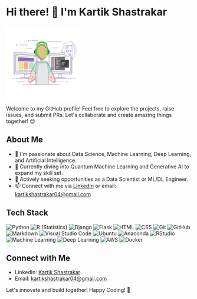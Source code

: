 # Hi there! 👋 I'm Kartik Shastrakar

<img src="https://github.com/kartikshastrakar/portfolio_new/blob/main/coding-freak.gif" alt="Profile Picture" width="200" height="200">

Welcome to my GitHub profile! Feel free to explore the projects, raise issues, and submit PRs. Let's collaborate and create amazing things together! 😊

## About Me
- 👀 I'm passionate about Data Science, Machine Learning, Deep Learning, and Artificial Intelligence.
- 🌱 Currently diving into Quantum Machine Learning and Generative AI to expand my skill set.
- 💼 Actively seeking opportunities as a Data Scientist or ML/DL Engineer.
- 📫 Connect with me via [LinkedIn](https://www.linkedin.com/in/kartik-shastrakar-054783166) or email: kartikshastrakar04@gmail.com

## Tech Stack
![Python](https://img.shields.io/badge/-Python-05122A?style=flat&logo=python)
![R (Statistics)](https://img.shields.io/badge/-R-05122A?style=flat&logo=R&logoColor=276DC3)
![Django](https://img.shields.io/badge/-Django-05122A?style=flat&logo=django&logoColor=092E20)
![Flask](https://img.shields.io/badge/-Flask-05122A?style=flat&logo=flask)
![HTML](https://img.shields.io/badge/-HTML-05122A?style=flat&logo=HTML5)
![CSS](https://img.shields.io/badge/-CSS-05122A?style=flat&logo=CSS3&logoColor=1572B6)
![Git](https://img.shields.io/badge/-Git-05122A?style=flat&logo=git)
![GitHub](https://img.shields.io/badge/-GitHub-05122A?style=flat&logo=github)
![Markdown](https://img.shields.io/badge/-Markdown-05122A?style=flat&logo=markdown)
![Visual Studio Code](https://img.shields.io/badge/-Visual%20Studio%20Code-05122A?style=flat&logo=visual-studio-code&logoColor=007ACC)
![Ubuntu](https://img.shields.io/badge/-Ubuntu-05122A?style=flat&logo=Ubuntu&logoColor=007ACC)
![Anaconda](https://img.shields.io/badge/-Anaconda-05122A?style=flat&logo=Anaconda&logoColor=007ACC)
![RStudio](https://img.shields.io/badge/-RStudio-05122A?style=flat&logo=rstudio)
![Machine Learning](https://img.shields.io/badge/-Machine%20Learning-05122A?style=flat&logo=MachineLearning)
![Deep Learning](https://img.shields.io/badge/-Deep%20Learning-05122A?style=flat&logo=DeepLearning)
![AWS](https://img.shields.io/badge/-AWS-05122A?style=flat&logo=AWS)
![Docker](https://img.shields.io/badge/-Docker-05122A?style=flat&logo=docker)

## Connect with Me
- LinkedIn: [Kartik Shastrakar](https://www.linkedin.com/in/kartik-shastrakar-054783166)
- Email: kartikshastrakar04@gmail.com

Let's innovate and build together! Happy Coding! 🚀

